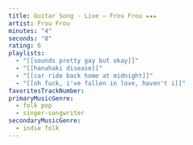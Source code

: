 ```yaml
---
title: Guitar Song - Live — Frou Frou ★★★
artist: Frou Frou
minutes: "4"
seconds: "8"
rating: 6
playlists:
  - "[[sounds pretty gay but okay]]"
  - "[[hanahaki disease]]"
  - "[[car ride back home at midnight]]"
  - "[[oh fuck, i've fallen in love, haven't i]]"
favoritesTrackNumber:
primaryMusicGenre:
  - folk pop
  - singer-songwriter
secondaryMusicGenre:
  - indie folk
---
```

